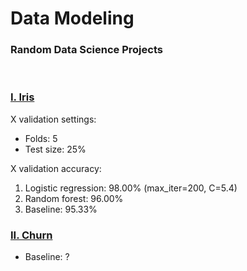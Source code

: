 # Data Modeling
### Random Data Science Projects

&nbsp;

### [I. Iris](https://en.wikipedia.org/wiki/Iris_flower_data_set)

X validation settings:
* Folds: 5
* Test size: 25%

X validation accuracy:
1. Logistic regression: 98.00% (max_iter=200, C=5.4)
2. Random forest: 96.00%
3. Baseline: 95.33%

### [II. Churn](https://towardsdatascience.com/a-framework-for-analyzing-churn-370d2283b75c)

* Baseline: ?
